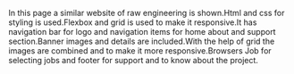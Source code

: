In this page a similar website of raw engineering is shown.Html and css for styling is used.Flexbox and grid is used to make it responsive.It has navigation bar for logo and navigation items for home about and support section.Banner images and details are included.With the help of grid the images are combined and to make it more responsive.Browsers Job for selecting jobs and footer for support and to know about the project. 
